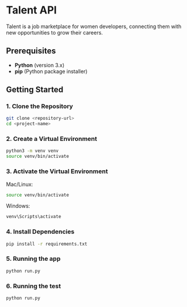 # Talent API
Talent is a job marketplace for women developers, connecting them with new opportunities to grow their careers.

## Prerequisites
- **Python** (version 3.x)
- **pip** (Python package installer)

## Getting Started

### 1. Clone the Repository
```bash
git clone <repository-url>
cd <project-name>
```

### 2. Create a Virtual Environment
```bash
python3 -m venv venv
source venv/bin/activate
```

### 3. Activate the Virtual Environment
Mac/Linux:
```bash
source venv/bin/activate
```

Windows:
```bash
venv\Scripts\activate
```
### 4. Install Dependencies
```bash
pip install -r requirements.txt
```

### 5. Running the app
```bash
python run.py
```

### 6. Running the test
```bash
python run.py
```